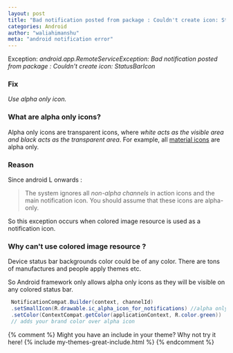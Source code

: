 ```yaml
---
layout: post
title: "Bad notification posted from package : Couldn't create icon: StatusBarIcon"
categories: Android
author: "waliahimanshu"
meta: "android notification error"
---
```


Exception:
*android.app.RemoteServiceException: Bad notification posted from package : Couldn't create icon: StatusBarIcon*

### Fix
 *Use alpha only icon.*

### What are alpha only icons?
Alpha only icons are transparent icons, where 
_white acts as the visible area and black acts as the transparent area_.
For example, all [material icons](https://material.io/resources/icons/?style=baseline)
are alpha only.


### Reason
Since android L onwards :
>The system ignores all *non-alpha channels* in action icons and the main notification icon. 
You should assume that these icons are alpha-only.

So this exception occurs when colored image resource is used as a notification icon.

### Why can't use colored image resource ?
Device status bar backgrounds color could be of any color.
There are tons of manufactures and people apply themes etc.

So Android framework only allows alpha only icons as they will be visible on any colored status bar.


```java
 NotificationCompat.Builder(context, channelId)
 .setSmallIcon(R.drawable.ic_alpha_icon_for_notifications) //alpha only icon
 .setColor(ContextCompat.getColor(applicationContext, R.color.green)) 
 // adds your brand color over alpha icon
```


{% comment %}
Might you have an include in your theme? Why not try it here!
{% include my-themes-great-include.html %}
{% endcomment %}


